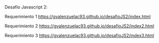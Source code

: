 Desafío Javascript 2:

Requerimiento 1 https://gvalenzuelac93.github.io/desafioJS2/index.html

Requerimiento 2 https://gvalenzuelac93.github.io/desafioJS2/index2.html

Requerimiento 3 https://gvalenzuelac93.github.io/desafioJS2/index3.html
